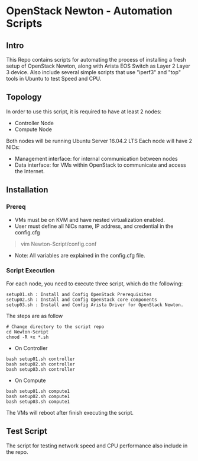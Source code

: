 # OpenStack Newton - Automation Scripts
## Intro 
This Repo contains scripts for automating the process of installing a fresh setup of OpenStack Newton, along with Arista EOS Switch as Layer 2 Layer 3 device. Also include several simple scripts that use "iperf3" and "top" tools in Ubuntu to test Speed and CPU.

## Topology
In order to use this script, it is required to have at least 2 nodes: 
- Controller Node
- Compute Node

Both nodes will be running Ubuntu Server 16.04.2 LTS 
Each node will have 2 NICs:
- Management interface: for internal communication between nodes
- Data interface: for VMs within OpenStack to communicate and access the Internet.

## Installation
### Prereq
- VMs must be on KVM and have nested virtualization enabled.
- User must define all NICs name, IP address, and credential in the config.cfg
> vim Newton-Script/config.conf
* Note: All variables are explained in the config.cfg file.

### Script Execution
For each node, you need to execute three script, which do the following:
```
setup01.sh : Install and Config OpenStack Prerequisites
setup02.sh : Install and Config OpenStack core components
setup03.sh : Install and Config Arista Driver for OpenStack Newton.
``` 

The steps are as follow

```
# Change directory to the script repo
cd Newton-Script
chmod -R +x *.sh
```
- On Controller
```
bash setup01.sh controller
bash setup02.sh controller
bash setup03.sh controller
```
- On Compute
```
bash setup01.sh compute1
bash setup02.sh compute1
bash setup03.sh compute1
```

The VMs will reboot after finish executing the script. 


## Test Script 
The script for testing network speed and CPU performance also include in the repo.

